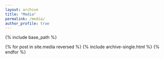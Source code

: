 ```yaml
---
layout: archive
title: "Media"
permalink: /media/
author_profile: true
---
```






{% include base_path %}

{% for post in site.media reversed %}
  {% include archive-single.html %}
{% endfor %}
